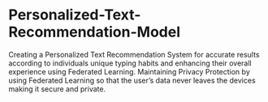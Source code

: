 # Personalized-Text-Recommendation-Model
Creating a Personalized Text Recommendation System for accurate results according to individuals unique typing habits and enhancing their overall experience using Federated Learning. Maintaining Privacy Protection by using Federated Learning so that the user’s data never leaves the devices making it secure and private.
